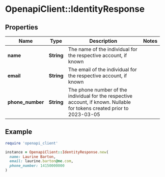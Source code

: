 # OpenapiClient::IdentityResponse

## Properties

| Name | Type | Description | Notes |
| ---- | ---- | ----------- | ----- |
| **name** | **String** | The name of the individual for the respective account, if known |  |
| **email** | **String** | The email of the individual for the respective account, if known |  |
| **phone_number** | **String** | The phone number of the individual for the respective account, if known. Nullable for tokens created prior to 2023-03-05  |  |

## Example

```ruby
require 'openapi_client'

instance = OpenapiClient::IdentityResponse.new(
  name: Laurine Barton,
  email: laurine.barton@me.com,
  phone_number: 14150000000
)
```

